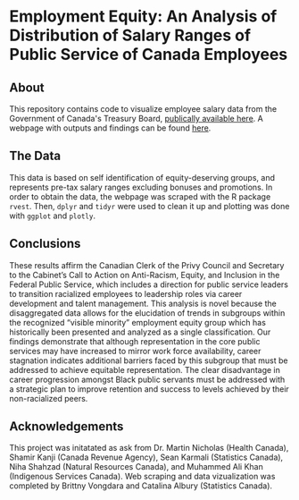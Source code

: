 # Employment Equity: An Analysis of Distribution of Salary Ranges of Public Service of Canada Employees


## About
This repository contains code to visualize  employee salary data from the Government of Canada's Treasury Board, [publically available here](https://www.canada.ca/en/treasury-board-secretariat/services/innovation/human-resources-statistics/diversity-inclusion-statistics.html). A webpage with outputs and findings can be found [here](https://klaxonklaxoff.github.io/ee_dv/).

## The Data
This data is based on self identification of equity-deserving groups, and represents pre-tax salary ranges excluding bonuses and promotions. In order to obtain the data, the webpage was scraped with the R package `rvest`. Then, `dplyr` and `tidyr` were used to clean it up and plotting was done with `ggplot` and `plotly`. 

## Conclusions
These results affirm the Canadian Clerk of the Privy Council and Secretary to the Cabinet’s Call to Action on Anti-Racism, Equity, and Inclusion in the Federal Public Service, which includes a direction for public service leaders to transition racialized employees to leadership roles via career development and talent management. This analysis is novel because the disaggregated data allows for the elucidation of trends in subgroups within the recognized “visible minority” employment equity group which has historically been presented and analyzed as a single classification. Our findings demonstrate that although representation in the core public services may have increased to mirror work force availability, career stagnation indicates additional barriers faced by this subgroup that must be addressed to achieve equitable representation. The clear disadvantage in career progression amongst Black public servants must be addressed with a strategic plan to improve retention and success to levels achieved by their non-racialized peers. 

  
## Acknowledgements
 This project was initatated as ask from Dr. Martin Nicholas (Health Canada), Shamir Kanji (Canada Revenue Agency), Sean Karmali (Statistics Canada), Niha Shahzad (Natural Resources Canada), and Muhammed Ali Khan (Indigenous Services Canada). Web scraping and data vizualization was completed by Brittny Vongdara and Catalina Albury (Statistics Canada). 







